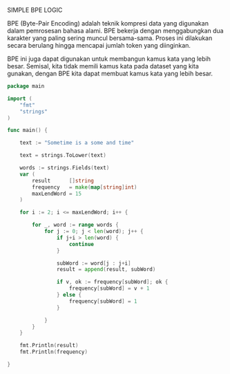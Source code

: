 SIMPLE BPE LOGIC

BPE (Byte-Pair Encoding) adalah teknik kompresi data yang digunakan dalam pemrosesan bahasa alami. BPE bekerja dengan menggabungkan dua karakter yang paling sering muncul bersama-sama.
Proses ini dilakukan secara berulang hingga mencapai jumlah token yang diinginkan.

BPE ini juga dapat digunakan untuk membangun kamus kata yang lebih besar. Semisal, kita tidak memili kamus kata
pada dataset yang kita gunakan, dengan BPE kita dapat membuat kamus kata yang lebih besar.

``` go
package main

import (
	"fmt"
	"strings"
)

func main() {

	text := "Sometime is a some and time"

	text = strings.ToLower(text)

	words := strings.Fields(text)
	var (
		result      []string
		frequency   = make(map[string]int)
		maxLendWord = 15
	)

	for i := 2; i <= maxLendWord; i++ {

		for _, word := range words {
			for j := 0; j < len(word); j++ {
				if j+i > len(word) {
					continue
				}

				subWord := word[j : j+i]
				result = append(result, subWord)

				if v, ok := frequency[subWord]; ok {
					frequency[subWord] = v + 1
				} else {
					frequency[subWord] = 1
				}

			}
		}
	}

	fmt.Println(result)
	fmt.Println(frequency)

}
```

